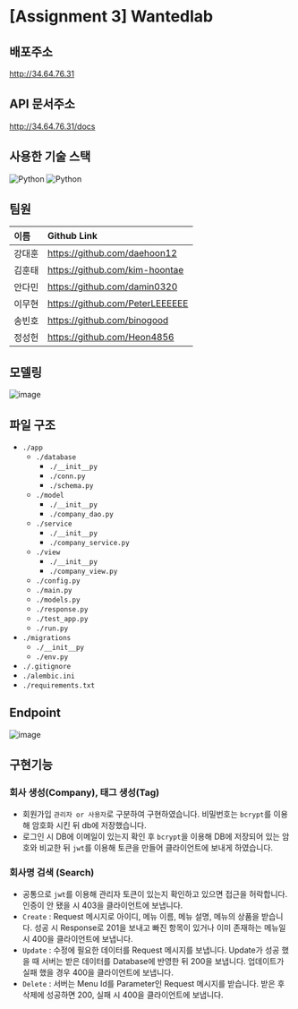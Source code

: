 # [Assignment 3] Wantedlab  

## 배포주소
http://34.64.76.31
 
## API 문서주소
http://34.64.76.31/docs

## 사용한 기술 스택
<p>
<img alt="Python" src = "https://img.shields.io/badge/fastapi-109989?style=for-the-badge&logo=FASTAPI&logoColor=white"/>
<img alt="Python" src = "https://img.shields.io/badge/MySQL-005C84?style=for-the-badge&logo=mysql&logoColor=white"/>
</p>

## 팀원  
| **이름** | **Github Link** |
|:------|:-------------|
| 강대훈 | https://github.com/daehoon12 |
| 김훈태 |https://github.com/kim-hoontae|
| 안다민| https://github.com/damin0320|
| 이무현 |https://github.com/PeterLEEEEEE |
| 송빈호 | https://github.com/binogood |
| 정성헌 | https://github.com/Heon4856 | 

## 모델링  

![image](https://user-images.githubusercontent.com/78228444/140943226-817f8128-081b-4f94-80c4-001198350d00.png)

## 파일 구조  
- `./app`
  - `./database`    
    - `./__init__py`
    - `./conn.py`
    - `./schema.py`
  - `./model`
    - `./__init__py`
    - `./company_dao.py`
  - `./service`
    - `./__init__py`
    - `./company_service.py`
  - `./view`
    - `./__init__py`
    - `./company_view.py`
  - `./config.py`
  - `./main.py`
  - `./models.py`
  - `./response.py`
  - `./test_app.py`
  - `./run.py`
- `./migrations`
  - `./__init__py`
  - `./env.py`
- `./.gitignore`
- `./alembic.ini`
- `./requirements.txt`

## Endpoint  
![image](https://user-images.githubusercontent.com/32921115/140575249-e67b58be-d5c0-4bdf-baec-c265efcd898c.png)

## 구현기능  

### 회사 생성(Company), 태그 생성(Tag)
- 회원가입 ```관리자 or 사용자```로 구분하여 구현하였습니다. 비밀번호는 ```bcrypt```를 이용해 암호화 시킨 뒤 db에 저장했습니다.  
- 로그인 시 DB에 이메일이 있는지 확인 후 ```bcrypt```을 이용해 DB에 저장되어 있는 암호와 비교한 뒤  ```jwt```를 이용해 토큰을 만들어 클라이언트에 보내게 하였습니다.  


### 회사명 검색 (Search)
- 공통으로 ```jwt```를 이용해 관리자 토큰이 있는지 확인하고 있으면 접근을 허락합니다. 인증이 안 됐을 시 403을 클라이언트에 보냅니다. 
- ```Create``` : Request 메시지로 아이디, 메뉴 이름, 메뉴 설명, 메뉴의 상품을 받습니다. 성공 시 Response로 201을 보내고 빠진 항목이 있거나 이미 존재하는 메뉴일 시 400을 클라이언트에 보냅니다.
- ```Update``` : 수정에 필요한 데이터를 Request 메시지를 보냅니다. Update가 성공 했을 때 서버는 받은 데이터를 Database에 반영한 뒤 200을 보냅니다. 업데이트가 실패 했을 경우 400을 클라이언트에 보냅니다.  
- ```Delete``` : 서버는 Menu Id를 Parameter인 Request 메시지를 받습니다. 받은 후 삭제에 성공하면 200, 실패 시 400을 클라이언트에 보냅니다.  
